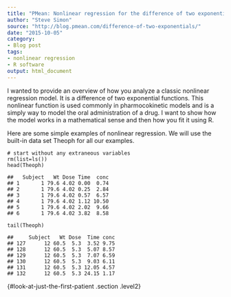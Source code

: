 ```yaml
---
title: "PMean: Nonlinear regression for the difference of two exponentials"
author: "Steve Simon"
source: "http://blog.pmean.com/difference-of-two-exponentials/"
date: "2015-10-05"
category: 
- Blog post
tags: 
- nonlinear regression
- R software
output: html_document
---
```


I wanted to provide an overview of how you analyze a classic nonlinear
regression model. It is a difference of two exponential functions. This
nonlinear function is used commonly in pharmocokinetic models and is a
simply way to model the oral administration of a drug. I want to show
how the model works in a mathematical sense and then how you fit it
using R.

<!---More--->

Here are some simple examples of nonlinear regression. We will use the
built-in data set Theoph for all our examples.

``` {.r}
# start without any extraneous variables
rm(list=ls())
head(Theoph)
```

    ##   Subject   Wt Dose Time  conc
    ## 1       1 79.6 4.02 0.00  0.74
    ## 2       1 79.6 4.02 0.25  2.84
    ## 3       1 79.6 4.02 0.57  6.57
    ## 4       1 79.6 4.02 1.12 10.50
    ## 5       1 79.6 4.02 2.02  9.66
    ## 6       1 79.6 4.02 3.82  8.58

``` {.r}
tail(Theoph)
```

    ##     Subject   Wt Dose  Time conc
    ## 127      12 60.5  5.3  3.52 9.75
    ## 128      12 60.5  5.3  5.07 8.57
    ## 129      12 60.5  5.3  7.07 6.59
    ## 130      12 60.5  5.3  9.03 6.11
    ## 131      12 60.5  5.3 12.05 4.57
    ## 132      12 60.5  5.3 24.15 1.17

 {#look-at-just-the-first-patient .section .level2}

